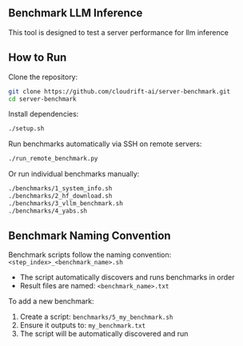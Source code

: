 ## Benchmark LLM Inference

This tool is designed to test a server performance for llm inference

## How to Run

Clone the repository:
```bash
git clone https://github.com/cloudrift-ai/server-benchmark.git
cd server-benchmark
```

Install dependencies:
```bash
./setup.sh
```

Run benchmarks automatically via SSH on remote servers:
```bash
./run_remote_benchmark.py
```

Or run individual benchmarks manually:
```bash
./benchmarks/1_system_info.sh
./benchmarks/2_hf_download.sh
./benchmarks/3_vllm_benchmark.sh
./benchmarks/4_yabs.sh
```

## Benchmark Naming Convention

Benchmark scripts follow the naming convention: `<step_index>_<benchmark_name>.sh`
- The script automatically discovers and runs benchmarks in order
- Result files are named: `<benchmark_name>.txt`

To add a new benchmark:
1. Create a script: `benchmarks/5_my_benchmark.sh`
2. Ensure it outputs to: `my_benchmark.txt`
3. The script will be automatically discovered and run
